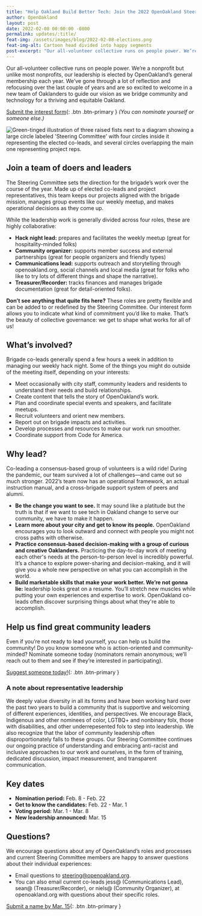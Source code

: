 ```yaml
---
title: "Help Oakland Build Better Tech: Join the 2022 OpenOakland Steering Committee"
author: OpenOakland
layout: post
date: 2022-02-08 00:00:00 -0800
permalink: updates/:title/
feat-img: /assets/images/blog/2022-02-08-elections.png
feat-img-alt: Cartoon head divided into happy segments
post-excerpt: "Our all-volunteer collective runs on people power. We’re a nonprofit but unlike most nonprofits, our leadership is elected by OpenOakland’s general membership each year. We’ve gone through a lot of reflection and refocusing over the last couple of years and are so excited to welcome in a new team of Oaklanders to guide our vision as we bridge community and technology for a thriving and equitable Oakland..."
---
```


Our all-volunteer collective runs on people power. We’re a nonprofit but unlike most nonprofits, our leadership is elected by OpenOakland’s general membership each year. We’ve gone through a lot of reflection and refocusing over the last couple of years and are so excited to welcome in a new team of Oaklanders to guide our vision as we bridge community and technology for a thriving and equitable Oakland.

[Submit the interest form](http://oakca.us/leadership22){: .btn .btn-primary } _(You can nominate yourself or someone else.)_

![Green-tinged illustration of three raised fists next to a diagram showing a large circle labeled 'Steering Committee' with four circles inside it representing the elected co-leads, and several circles overlapping the main one representing project reps.](/assets/images/blog/2022-02-08-elections.png)


## Join a team of doers and leaders

The Steering Committee sets the direction for the brigade’s work over the course of the year. Made up of elected co-leads and project representatives, this team keeps our projects aligned with the brigade mission, manages group events like our weekly meetup, and makes operational decisions as they come up.

While the leadership work is generally divided across four roles, these are highly collaborative:

- **Hack night lead:** prepares and facilitates the weekly meetup (great for hospitality-minded folks)
- **Community organizer:** supports member success and external partnerships (great for people organizers and friendly types)
- **Communications lead:** supports outreach and storytelling through openoakland.org, social channels and local media (great for folks who like to try lots of different things and shape the narrative).
- **Treasurer/Recorder:** tracks finances and manages brigade documentation (great for detail-oriented folks).

**Don’t see anything that quite fits here?** These roles are pretty flexible and can be added to or redefined by the Steering Committee. Our interest form allows you to indicate what kind of commitment you’d like to make. That’s the beauty of collective governance: we get to shape what works for all of us!

## What’s involved?

Brigade co-leads generally spend a few hours a week in addition to managing our weekly hack night. Some of the things you might do outside of the meeting itself, depending on your interests:

- Meet occasionally with city staff, community leaders and residents to understand their needs and build relationships.
- Create content that tells the story of OpenOakland’s work.
- Plan and coordinate special events and speakers, and facilitate meetups.
- Recruit volunteers and orient new members.
- Report out on brigade impacts and activities.
- Develop processes and resources to make our work run smoother.
- Coordinate support from Code for America.

## Why lead?

Co-leading a consensus-based group of volunteers is a wild ride! During the pandemic, our team survived a lot of challenges—and came out so much stronger. 2022’s team now has an operational framework, an actual instruction manual, and a cross-brigade support system of peers and alumni.

- **Be the change you want to see.** It may sound like a platitude but the truth is that if we want to see tech in Oakland change to serve our community, we have to make it happen.
- **Learn more about your city and get to know its people.** OpenOakland encourages you to look outward and connect with people you might not cross paths with otherwise.
- **Practice consensus-based decision-making with a group of curious and creative Oaklanders.** Practicing the day-to-day work of meeting each other's needs at the person-to-person level is incredibly powerful. It’s a chance to explore power-sharing and decision-making, and it will give you a whole new perspective on what you can accomplish in the world.
- **Build marketable skills that make your work better. We’re not gonna lie:** leadership looks great on a resume. You’ll stretch new muscles while putting your own experiences and expertise to work. OpenOakland co-leads often discover surprising things about what they're able to accomplish.

## Help us find great community leaders

Even if you’re not ready to lead yourself, you can help us build the community! Do you know someone who is action-oriented and community-minded? Nominate someone today (nominators remain anonymous; we’ll reach out to them and see if they’re interested in participating).

[Suggest someone today!](http://oakca.us/leadership22){: .btn .btn-primary }

### A note about representative leadership

We deeply value diversity in all its forms and have been working hard over the past two years to build a community that is supportive and welcoming of different experiences, identities, and perspectives. We encourage Black, Indigenous and other nominees of color, LGTBQ+ and nonbinary folx, those with disabilities, and other underrepesented folx to step into leadership. We also recognize that the labor of community leadership often disproportionately falls to these groups. Our Steering Committee continues our ongoing practice of understanding and embracing anti-racist and inclusive approaches to our work and ourselves, in the form of training, dedicated discussion, impact measurement, and transparent communication.

## Key dates

- **Nomination period:** Feb. 8 - Feb. 22
- **Get to know the candidates:** Feb. 22 - Mar. 1
- **Voting period:** Mar. 1 - Mar. 8
- **New leadership announced:** Mar. 15

## Questions?
We encourage questions about any of OpenOakland’s roles and processes and current Steering Committee members are happy to answer questions about their individual experiences:
- Email questions to [steering@openoakland.org](mailto:steering@openoakland.org).
- You can also email current co-leads jess@ (Communications Lead), sean@ (Treasurer/Recorder), or niels@ (Community Organizer), at openoakland.org with questions about their specific roles.

[Submit a name by Mar. 15](http://oakca.us/leadership22){: .btn .btn-primary }
